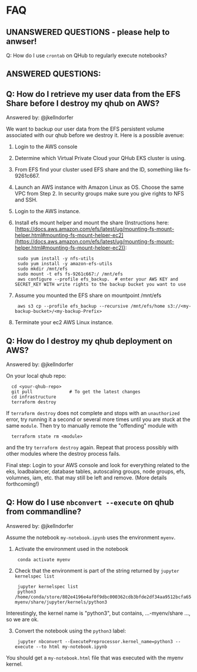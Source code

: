 # FAQ

## UNANSWERED QUESTIONS - please help to anwser!

Q: How do I use `crontab` on QHub to regularly execute notebooks?


## ANSWERED QUESTIONS:
## Q: How do I retrieve my user data from the EFS Share before I destroy my qhub on AWS?
Answered by: @jkellndorfer

We want to backup our user data from the EFS persistent volume associated with our qhub before we destroy it. Here is a possible avenue:

1. Login to the AWS console
2. Determine which Virtual Private Cloud your QHub EKS cluster is using.
3. From EFS find your cluster used EFS share and the ID, something like fs-9261c667.
3. Launch an AWS instance with Amazon Linux as OS. Choose the same VPC from Step 2. In security groups make sure you give rights to NFS and SSH.
4. Login to the AWS instance.
5. Install efs mount helper and mount the share (Instructions here: [https://docs.aws.amazon.com/efs/latest/ug/mounting-fs-mount-helper.html#mounting-fs-mount-helper-ec2](https://docs.aws.amazon.com/efs/latest/ug/mounting-fs-mount-helper.html#mounting-fs-mount-helper-ec2)): 

        sudo yum install -y nfs-utils
        sudo yum install -y amazon-efs-utils
        sudo mkdir /mnt/efs
        sudo mount -t efs fs-9261c667:/ /mnt/efs
        aws configure --profile efs_backup.  # enter your AWS KEY and SECRET_KEY WITH write rights to the backup bucket you want to use
     
6. Assume you mounted the EFS share on mountpoint /mnt/efs
        
        aws s3 cp --profile efs_backup --recursive /mnt/efs/home s3://<my-backup-bucket>/<my-backup-Prefix>
        
7. Terminate your ec2 AWS Linux instance.


## Q: How do I destroy my qhub deployment on AWS?
Answered by: @jkellndorfer

On your local qhub repo:

      cd <your-qhub-repo>
      git pull              # To get the latest changes 
      cd infrastructure
      terraform destroy
      

If `terraform destroy` does not complete and stops with an `unauthorized` error, try running it a second or several more times until you are stuck at the same `module`. Then try to manually remote the "offending" module with

      terraform state rm <module>

and the try `terraform destroy` again. Repeat that process possibly with other modules where the destroy process fails.

Final step: Login to your AWS console and look for everything related to the eks, loadbalancer, database tables, autoscaling groups, node groups, efs, volumnes, iam, etc. that may still be left and remove. (More details forthcoming!)


## Q: How do I use `nbconvert --execute` on qhub from commandline?
Answered by: @jkellndorfer

Assume the notebook `my-notebook.ipynb` uses the environment `myenv`.

1. Activate the environment used in the notebook

        conda activate myenv

2. Check that the environment is part of the string returned by `jupyter kernelspec list`

        jupyter kernelspec list
        python3    /home/conda/store/802e4196e4af0f9dbc000362cdb3bfde2df34aa9512bcfa6511c384ccef4518f-myenv/share/jupyter/kernels/python3
      
Interestingly, the kernel name is "python3", but contains,  ...-myenv/share ..., so we are ok.

3. Convert the notebook using the `python3` label:

        jupyter nbconvert --ExecutePreprocessor.kernel_name=python3 --execute --to html my-notebook.ipynb
      
You should get a `my-notebook.html` file that was executed with the myenv kernel. 
